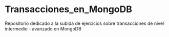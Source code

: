 # Transacciones_en_MongoDB
Repositorio dedicado a la subida de ejercicios sobre transacciones de nivel intermedio - avanzado en MongoDB
